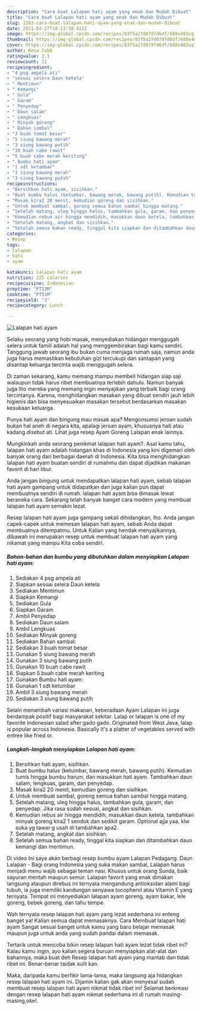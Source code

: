 ```yaml
---
description: "Cara buat Lalapan hati ayam yang enak dan Mudah Dibuat"
title: "Cara buat Lalapan hati ayam yang enak dan Mudah Dibuat"
slug: 1262-cara-buat-lalapan-hati-ayam-yang-enak-dan-mudah-dibuat
date: 2021-02-27T18:13:38.411Z
image: https://img-global.cpcdn.com/recipes/03f5a27d079fd6df/680x482cq70/lalapan-hati-ayam-foto-resep-utama.jpg
thumbnail: https://img-global.cpcdn.com/recipes/03f5a27d079fd6df/680x482cq70/lalapan-hati-ayam-foto-resep-utama.jpg
cover: https://img-global.cpcdn.com/recipes/03f5a27d079fd6df/680x482cq70/lalapan-hati-ayam-foto-resep-utama.jpg
author: Rosa Cobb
ratingvalue: 3.1
reviewcount: 11
recipeingredient:
- "4 psg ampela ati"
- "sesuai selera Daun ketela"
- " Mentimun"
- " Kemangi"
- " Gula"
- " Garam"
- " Penyedap"
- " Daun salam"
- " Lengkuas"
- " Minyak goreng"
- " Bahan sambal"
- "3 buah tomat besar"
- "5 siung bawang merah"
- "3 siung bawang putih"
- "10 buah cabe rawit"
- "5 buah cabe merah keriting"
- " Bumbu hati ayam"
- "1 sdt ketumbar"
- "3 siung bawang merah"
- "3 siung bawang putih"
recipeinstructions:
- "Bersihkan hati ayam, sisihkan."
- "Buat bumbu halus (ketumbar, bawang merah, bawang putih). Kemudian tumis hingga bumbu harum, dan masukkan hati ayam. Tambahkan daun salam, lengkuas, garam, dan penyedap."
- "Masak kira2 20 menit, kemudian goreng dan sisihkan."
- "Untuk membuat sambal, goreng semua bahan sambal hingga matang."
- "Setelah matang, uleg hingga halus, tambahkan gula, garam, dan penyedap. Jika rasa sudah sesuai, angkat dan sisihkan."
- "Kemudian rebus air hingga mendidih, masukkan daun ketela, tambahkan minyak goreng kira2 1 sendok dan sedikit garam. Optional ajja yaa, klw suka yg tawar g usah di tambahkan apa2."
- "Setelah matang, angkat dan sisihkan."
- "Setelah semua bahan ready, tinggal kita siapkan dan ditambahkan daun kemangi dan mentimun."
categories:
- Resep
tags:
- lalapan
- hati
- ayam

katakunci: lalapan hati ayam 
nutrition: 225 calories
recipecuisine: Indonesian
preptime: "PT13M"
cooktime: "PT51M"
recipeyield: "3"
recipecategory: Lunch

---
```



![Lalapan hati ayam](https://img-global.cpcdn.com/recipes/03f5a27d079fd6df/680x482cq70/lalapan-hati-ayam-foto-resep-utama.jpg)

Selaku seorang yang hobi masak, menyediakan hidangan menggugah selera untuk famili adalah hal yang menggembirakan bagi kamu sendiri. Tanggung jawab seorang ibu bukan cuma menjaga rumah saja, namun anda juga harus memastikan kebutuhan gizi tercukupi dan santapan yang disantap keluarga tercinta wajib menggugah selera.

Di zaman  sekarang, kamu memang mampu membeli hidangan siap saji walaupun tidak harus ribet membuatnya terlebih dahulu. Namun banyak juga lho mereka yang memang ingin menyajikan yang terbaik bagi orang tercintanya. Karena, menghidangkan masakan yang dibuat sendiri jauh lebih higienis dan bisa menyesuaikan masakan tersebut berdasarkan masakan kesukaan keluarga. 

Punya hati ayam dan bingung mau masak apa? Mengonsumsi jeroan sudah bukan hal aneh di negara kita, apalagi jeroan ayam, khususnya hati atau kadang disebut ati. Lihat juga resep Ayam Goreng Lalapan enak lainnya.

Mungkinkah anda seorang penikmat lalapan hati ayam?. Asal kamu tahu, lalapan hati ayam adalah hidangan khas di Indonesia yang kini digemari oleh banyak orang dari berbagai daerah di Indonesia. Kita bisa menghidangkan lalapan hati ayam buatan sendiri di rumahmu dan dapat dijadikan makanan favorit di hari libur.

Anda jangan bingung untuk mendapatkan lalapan hati ayam, sebab lalapan hati ayam gampang untuk didapatkan dan juga kalian pun dapat membuatnya sendiri di rumah. lalapan hati ayam bisa dimasak lewat beraneka cara. Sekarang telah banyak banget cara modern yang membuat lalapan hati ayam semakin lezat.

Resep lalapan hati ayam juga gampang sekali dihidangkan, lho. Anda jangan capek-capek untuk memesan lalapan hati ayam, sebab Anda dapat membuatnya ditempatmu. Untuk Kalian yang hendak menyajikannya, dibawah ini merupakan resep untuk membuat lalapan hati ayam yang nikamat yang mampu Kita coba sendiri.

<!--inarticleads1-->

##### Bahan-bahan dan bumbu yang dibutuhkan dalam menyiapkan Lalapan hati ayam:

1. Sediakan 4 psg ampela ati
1. Siapkan sesuai selera Daun ketela
1. Sediakan  Mentimun
1. Siapkan  Kemangi
1. Sediakan  Gula
1. Siapkan  Garam
1. Ambil  Penyedap
1. Sediakan  Daun salam
1. Ambil  Lengkuas
1. Sediakan  Minyak goreng
1. Sediakan  Bahan sambal:
1. Sediakan 3 buah tomat besar
1. Gunakan 5 siung bawang merah
1. Gunakan 3 siung bawang putih
1. Gunakan 10 buah cabe rawit
1. Siapkan 5 buah cabe merah keriting
1. Gunakan  Bumbu hati ayam:
1. Gunakan 1 sdt ketumbar
1. Ambil 3 siung bawang merah
1. Sediakan 3 siung bawang putih


Selain menambah variasi makanan, keberadaan Ayam Lalapan ini juga berdampak positif bagi masyarakat sekitar. Lalap or lalapan is one of my favorite Indonesian salad after gado gado. Originated from West Java, lalap is popular across Indonesia. Basically it&#39;s a platter of vegetables served with entree like fried or. 

<!--inarticleads2-->

##### Langkah-langkah menyiapkan Lalapan hati ayam:

1. Bersihkan hati ayam, sisihkan.
1. Buat bumbu halus (ketumbar, bawang merah, bawang putih). Kemudian tumis hingga bumbu harum, dan masukkan hati ayam. Tambahkan daun salam, lengkuas, garam, dan penyedap.
1. Masak kira2 20 menit, kemudian goreng dan sisihkan.
1. Untuk membuat sambal, goreng semua bahan sambal hingga matang.
1. Setelah matang, uleg hingga halus, tambahkan gula, garam, dan penyedap. Jika rasa sudah sesuai, angkat dan sisihkan.
1. Kemudian rebus air hingga mendidih, masukkan daun ketela, tambahkan minyak goreng kira2 1 sendok dan sedikit garam. Optional ajja yaa, klw suka yg tawar g usah di tambahkan apa2.
1. Setelah matang, angkat dan sisihkan.
1. Setelah semua bahan ready, tinggal kita siapkan dan ditambahkan daun kemangi dan mentimun.


Di video Ini saya akan berbagi resep bumbu ayam Lalapan Pedagang. Daun Lalapan - Bagi orang Indonesia yang suka makan sambal, Lalapan harus menjadi menu wajib sebagai teman nasi. Khusus untuk orang Sunda, baik sayuran mentah maupun semur. Lalapan favorit yang enak dimakan langsung ataupun direbus ini ternyata mengandung antioksidan alami bagi tubuh, ia juga memiliki kandungan senyawa tocopherol atau Vitamin E yang ternyata. Tempat ini menyediakan lalapan ayam goreng, ayam bakar, lele goreng, bebek goreng, dan tahu tempe. 

Wah ternyata resep lalapan hati ayam yang lezat sederhana ini enteng banget ya! Kalian semua dapat memasaknya. Cara Membuat lalapan hati ayam Sangat sesuai banget untuk kamu yang baru belajar memasak maupun juga untuk anda yang sudah pandai dalam memasak.

Tertarik untuk mencoba bikin resep lalapan hati ayam lezat tidak ribet ini? Kalau kamu ingin, ayo kalian segera buruan menyiapkan alat-alat dan bahannya, maka buat deh Resep lalapan hati ayam yang mantab dan tidak ribet ini. Benar-benar taidak sulit kan. 

Maka, daripada kamu berfikir lama-lama, maka langsung aja hidangkan resep lalapan hati ayam ini. Dijamin kalian gak akan menyesal sudah membuat resep lalapan hati ayam nikmat tidak ribet ini! Selamat berkreasi dengan resep lalapan hati ayam nikmat sederhana ini di rumah masing-masing,oke!.

